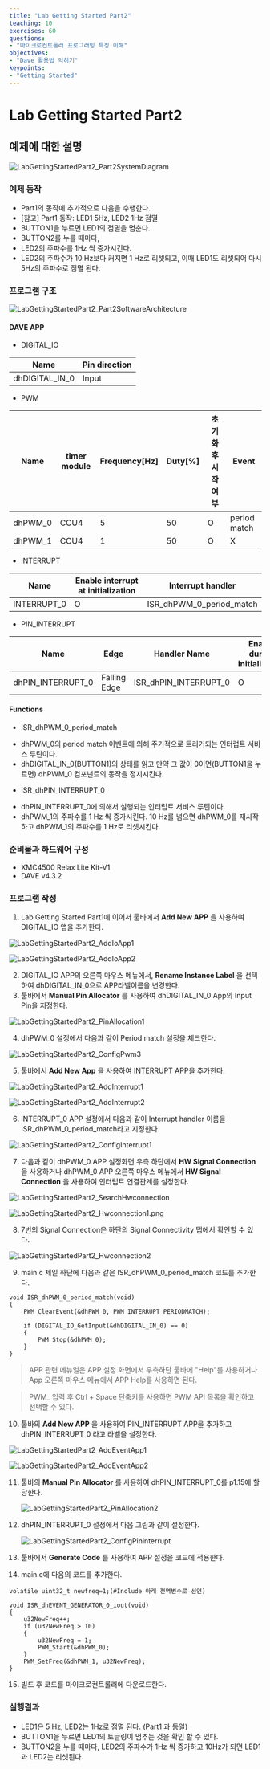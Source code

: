 ```yaml
---
title: "Lab Getting Started Part2"  
teaching: 10
exercises: 60
questions:
- "마이크로컨트롤러 프로그래밍 특징 이해"
objectives:
- "Dave 활용법 익히기"
keypoints:
- "Getting Started"
---
```


# Lab Getting Started Part2

## 예제에 대한 설명
![LabGettingStartedPart2_Part2SystemDiagram](../fig/LabGettingStartedPart2_Part2SystemDiagram.png)

### 예제 동작
* Part1의 동작에 추가적으로 다음을 수행한다.
* [참고] Part1 동작: LED1 5Hz, LED2 1Hz 점멸
* BUTTON1을 누르면 LED1의 점멸을 멈춘다.
* BUTTON2를 누를 때마다,
* LED2의 주파수를 1Hz 씩 증가시킨다.
* LED2의 주파수가 10 Hz보다 커지면 1 Hz로 리셋되고, 이때 LED1도 리셋되어 다시 5Hz의 주파수로 점멸 된다.

### 프로그램 구조
![LabGettingStartedPart2_Part2SoftwareArchitecture](../fig/LabGettingStartedPart2_Part2SoftwareArchitecture.png)
#### DAVE APP
* DIGITAL_IO

| Name           | Pin direction |
| -------------- | ------------- |
| dhDIGITAL_IN_0 | Input         |

* PWM

| Name    | timer module | Frequency[Hz] | Duty[%] | 초기화 후 시작 여부 | Event        |
| ------- | ------------ | ------------- | ------- | ----------- | ------------ |
| dhPWM_0 | CCU4         | 5             | 50      | O           | period match |
| dhPWM_1 | CCU4         | 1             | 50      | O           | X            |

* INTERRUPT

| Name        | Enable interrupt at initialization | Interrupt handler        |
| ----------- | ---------------------------------- | ------------------------ |
| INTERRUPT_0 | O                                  | ISR_dhPWM_0_period_match |

* PIN_INTERRUPT

| Name              | Edge         | Handler Name          | Enable during initialization |
| ----------------- | ------------ | --------------------- | ---------------------------- |
| dhPIN_INTERRUPT_0 | Falling Edge | ISR_dhPIN_INTERRUPT_0 | O                            |

#### Functions
* ISR_dhPWM_0_period_match
- dhPWM_0의 period match 이벤트에 의해 주기적으로 트리거되는 인터럽트 서비스 루틴이다.
- dhDIGITAL_IN_0(BUTTON1)의 상태를 읽고 만약 그 값이 0이면(BUTTON1을 누르면) dhPWM_0 컴포넌트의 동작을 정지시킨다.
* ISR_dhPIN_INTERRUPT_0
- dhPIN_INTERRUPT_0에 의해서 실행되는 인터럽트 서비스 루틴이다.
- dhPWM_1의 주파수를 1 Hz 씩 증가시킨다. 10 Hz를 넘으면 dhPWM_0를 재시작하고 dhPWM_1의 주파수를 1 Hz로 리셋시킨다.

### 준비물과 하드웨어 구성
* XMC4500 Relax Lite Kit-V1
* DAVE v4.3.2

### 프로그램 작성
1. Lab Getting Started Part1에 이어서 툴바에서 **Add New APP** 을 사용하여 DIGITAL_IO 앱을 추가한다.

 ![LabGettingStartedPart2_AddIoApp1](../fig/LabGettingStartedPart2_AddIoApp1.png)

 ![LabGettingStartedPart2_AddIoApp2](../fig/LabGettingStartedPart2_AddIoApp2.png)

2. DIGITAL_IO APP의 오른쪽 마우스 메뉴에서, **Rename Instance Label** 을 선택하여 dhDIGITAL_IN_0으로 APP라벨이름을 변경한다.
3. 툴바에서 **Manual Pin Allocator** 를 사용하여 dhDIGITAL_IN_0 App의 Input Pin을 지정한다.

 ![LabGettingStartedPart2_PinAllocation1](../fig/LabGettingStartedPart2_PinAllocation1.png)

4. dhPWM_0 설정에서 다음과 같이 Period match 설정을 체크한다.

 ![LabGettingStartedPart2_ConfigPwm3](../fig/LabGettingStartedPart2_ConfigPwm3.png)

5. 툴바에서 **Add New App** 을 사용하여 INTERRUPT APP을 추가한다.

 ![LabGettingStartedPart2_AddInterrupt1](../fig/LabGettingStartedPart2_AddInterrupt1.png)

 ![LabGettingStartedPart2_AddInterrupt2](../fig/LabGettingStartedPart2_AddInterrupt2.png)

6. INTERRUPT_0 APP 설정에서 다음과 같이 Interrupt handler 이름을 ISR_dhPWM_0_period_match라고 지정한다.

 ![LabGettingStartedPart2_ConfigInterrupt1](../fig/LabGettingStartedPart2_ConfigInterrupt1.png)

7. 다음과 같이 dhPWM_0 APP 설정화면 우측 하단에서 **HW Signal Connection** 을 사용하거나 dhPWM_0 APP 오른쪽 마우스 메뉴에서 **HW Signal Connection** 을 사용하여 인터럽트 연결관계를 설정한다.

 ![LabGettingStartedPart2_SearchHwconnection](../fig/LabGettingStartedPart2_SearchHwconnection.png)

 ![LabGettingStartedPart2_Hwconnection1.png](../fig/LabGettingStartedPart2_Hwconnection1.png)

8. 7번의 Signal Connection은 하단의 Signal Connectivity 탭에서 확인할 수 있다.

 ![LabGettingStartedPart2_Hwconnection2](../fig/LabGettingStartedPart2_Hwconnection2.png)

9. main.c 제일 하단에 다음과 같은 ISR_dhPWM_0_period_match 코드를 추가한다.
```
void ISR_dhPWM_0_period_match(void)
{
	PWM_ClearEvent(&dhPWM_0, PWM_INTERRUPT_PERIODMATCH);

	if (DIGITAL_IO_GetInput(&dhDIGITAL_IN_0) == 0)
	{
		PWM_Stop(&dhPWM_0);
	}
}
```

> APP 관련 메뉴얼은 APP 설정 화면에서 우측하단 툴바에 "Help"를 사용하거나 App 오른쪽 마우스 메뉴에서 APP Help를 사용하면 된다.

> PWM_ 입력 후 Ctrl + Space 단축키를 사용하면 PWM API 목록을 확인하고 선택할 수 있다.

10. 툴바의 **Add New APP** 을 사용하여 PIN_INTERRUPT APP을 추가하고 dhPIN_INTERRUPT_0 라고 라벨을 설정한다.

   ![LabGettingStartedPart2_AddEventApp1](../fig/LabGettingStartedPart2_AddEventApp1.png)

   ![LabGettingStartedPart2_AddEventApp2](../fig/LabGettingStartedPart2_AddEventApp2.png)

11. 툴바의 **Manual Pin Allocator** 를 사용하여 dhPIN_INTERRUPT_0를 p1.15에 할당한다.

    ![LabGettingStartedPart2_PinAllocation2](../fig/LabGettingStartedPart2_PinAllocation2.png)

12. dhPIN_INTERRUPT_0 설정에서 다음 그림과 같이 설정한다.

    ![LabGettingStartedPart2_ConfigPininterrupt](../fig/LabGettingStartedPart2_ConfigPininterrupt.png)

13. 툴바에서 **Generate Code** 를 사용하여 APP 설정을 코드에 적용한다.
14. main.c에 다음의 코드를 추가한다.

`volatile uint32_t newfreq=1;(#Include 아래 전역변수로 선언)`

```
void ISR_dhEVENT_GENERATOR_0_iout(void)
{
	u32NewFreq++;
	if (u32NewFreq > 10)
	{
		u32NewFreq = 1;
		PWM_Start(&dhPWM_0);
	}
	PWM_SetFreq(&dhPWM_1, u32NewFreq);
}
```
15. 빌드 후 코드를 마이크로컨트롤러에 다운로드한다.

### 실행결과
* LED1은 5 Hz, LED2는 1Hz로 점멸 된다. (Part1 과 동일)
* BUTTON1을 누르면 LED1의 토글링이 멈추는 것을 확인 할 수 있다.
* BUTTON2을 누를 때마다, LED2의 주파수가 1Hz 씩 증가하고 10Hz가 되면 LED1과 LED2는 리셋된다.
